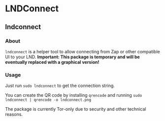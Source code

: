 # LNDConnect

## lndconnect

### **About**

`lndconnect` is a helper tool to allow connecting from Zap or other compatible UI to your LND. **Important: This package is temporary and will be eventually replaced with a graphical version!**

### **Usage**

Just run `sudo lndconnect` to get the connection string.

You can create the QR code by installing `qrencode` and running `sudo lndconnect | qrencode -o lndconnect.png`

The package is currently Tor-only due to security and other technical reasons.

#### 

